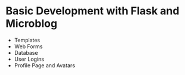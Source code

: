 # Basic Development with Flask and Microblog

* Templates
* Web Forms
* Database
* User Logins
* Profile Page and Avatars
